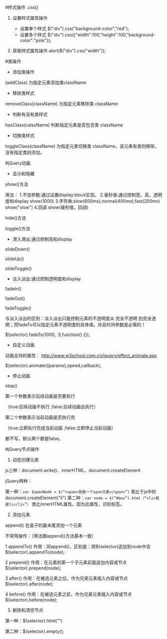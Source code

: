 #样式操作  .css()
1. 设置样式属性操作
    - 设置单个样式
        $("div").css("background-color","red");
    - 设置多个样式
        $("div").css({"width":100,"height":100,"background-color":"pink"});
    
2. 获取样式属性操作
alert($("div").css("width"));    



#类操作

- 添加类操作

(addClass) 为指定元素添加类className

- 移除类样式

removeClass(className) 为指定元素移除类 className

- 判断有没有类样式

hasClass(calssName) 判断指定元素是否包含类 className

- 切换类样式

toggleClass(className) 为指定元素切换类 className，该元素有类则移除，没有指定类则添加。



#jQuery动画

- 显示和隐藏

show()方法

用法：
1.不加参数:通过设置display:block实现。
2.毫秒值:通过控制宽，高，透明度和display
show(1000)
3.字符串:slow(600ms),normal(400ms),fast(200ms)
show("slow")
4.回调
show(毫秒值，回调)


hide()方法

toggle()方法


- 滑入滑出:通过控制高和display

slideDown()

slideUp()

slideToggle()


- 淡入淡出:通过控制透明度和display

fadeIn()

fadeOut()

fadeToggle()

与淡入淡出的区别：淡入淡出只能控制元素的不透明度从 完全不透明 到完全透明；而fadeTo可以指定元素不透明度的具体值。并且时间参数是必需的！

$(selector).fadeTo(1000, .5,function() {});




- 自定义动画

动画支持的属性：
	http://www.w3school.com.cn/jquery/effect_animate.asp

$(selector).animate({params},speed,callback);





- 停止动画

stop()

 第一个参数表示后续动画是否要执行

（true:后续动画不执行  ;false:后续动画会执行）

第二个参数表示当前动画是否执行完

（true:立即执行完成当前动画  ;false:立即停止当前动画）

都不写，默认两个都是false。





#jQuery节点操作

1. 动态创建元素

js三种：document.write()、innerHTML、document.createElement

jQuery两种：

第一种：`var $spanNode = $(“<span>我是一个span元素</span>”)`
类比于js中的document.createElement("li")
第二种：`var node = $(“#box”).html（“<li>我是li</li>”）`
类比innerHTML属性。因为此属性，识别标签。


2. 添加元素

append()      在盒子的最末尾添加一个元素

不常用操作：（用法跟append()方法基本一致）

1 appendTo()
作用：同append()，区别是：把$(selector)追加到node中去
$(selector).appendTo(node);

2 prepend()
作用：在元素的第一个子元素前面追加内容或节点
$(selector).prepend(node);

3 after()
作用：在被选元素之后，作为兄弟元素插入内容或节点
$(selector).after(node);

4 before()
作用：在被选元素之前，作为兄弟元素插入内容或节点
$(selector).before(node);


3. 删除和清空节点

第一种：$(selector).html(“”)

第二种：$(selector).empty();



